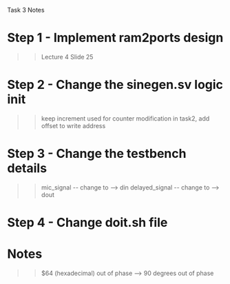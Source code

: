 Task 3 Notes

# Step 1 - Implement ram2ports design
>> Lecture 4 Slide 25

# Step 2 - Change the sinegen.sv logic init
>> keep increment used for counter modification in task2, add offset to write address

# Step 3 - Change the testbench details
>> mic_signal -- change to --> din
>> delayed_signal -- change to --> dout

# Step 4 - Change doit.sh file

# Notes
>> $64 (hexadecimal) out of phase --> 90 degrees out of phase